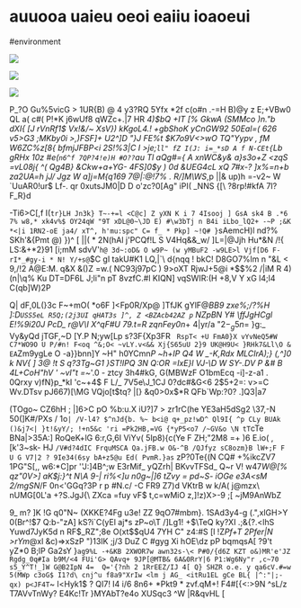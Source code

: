 # auuooa uaieu oeoi eaiiu ioaoeui

<wd-tags>#environment</wd-tags>

![](img/kodim05.avif)

![](img/kodim02.avif)

![](img/kodim10.avif)

P_?O Gu%5vicG > 1UR{B) @ 4 y3?RQ 5Yfx *2f c(o#n .-=H B)@y z E;+VBw0 QL a( c#( P!*K j6wUf8 qWZc+.|7 HR _4)$bQ +IT [% GkwA (SMMco )n."b dXI{ [J rVnRf1$ Vx!&/~ XsV}) kKgoL4.! +*gbShoK yCnGW92 50Eal=( 626 v5>G3 ;MKby0i >,)FSF]+ U2^]D "}J FE%t $K7o9V<>wO TQ"Yypv , fM W6ZC%z[8{ bfmjJFBP<i 2S!%3|C I >je;`ll" fZ I(J: i=_*sD A f N-CEt{`Lb gRHx 10z #e(`n6^f 7QP?4!e)H #O??`au Tl aQg#={ A xnWC&y& a}s3o+Z <zqS* =vL08j{ ^( Qg4B} &Ckw+a+YG- 4FS]0$y ) 0d &UEG4cL xQ 7#x-? ]x%=n+b za2UA=h jJ/ Jgz W a]j=M{q169 7@|:@!7% . R/]M\WS_,p ||& up)h =-v2~ W `UuAR0!ur$ Lf-. qr 0xutsJM0|D D o'zc?0[Ag" iPI( _NNS {[\ ?8rp!#kfA 7I?F_R}d

-Ti6>C[,f I(`tr}LH Jn3k} T~-+=l <C@c] Z yXN K i 7 4Isooj ] GsA sk4 B .*6 7% w8,* xk4v%$ OY24qW "9T xDL@0~\JD E) #\w3bTj n B4i iLbo_lQ2+ -~P ;&K *<|i 1RN2-oE ja4/ xT^, h'mu:spc" C= f_ * Pkp] ~!Q# }`sAemcH)l nd?% SKh'&{Pmt @) })^ [ ||( * 2N(hAl  j'PCQf!L S V4Hq&&_w/ ]L=|@Jjh Hu*&N /!{ LS:&+*2}91 [i;mM sdvV'`h@ 3d~:oD& O w9P~ (w yMBuF2 -w9LE>l Vjf[D6 F- rI*_#gy-i * N! Y/+s@`$C gI  takU#K1 LQ,|`\ d{nqq ! bkC! D8GO7%lm n "&L < 9,/!2 A@E:M. q&X &()Z =w.( NC93j97pC ) 9>oXT RjwJ+5@i *$$%2 /|iM R 4)(n|\q% Ku DT=DF6L J;li"n pT 8vzfC.#l KIQN] vqSWIR:(H +8,V Y xG  l4;l4 C(qb]W)2P

Q| dF,0L(}3c F~+mO( *o6F ]<Fp0R/Xp@ ]TfJK gYlF@*BB9 zxe%;/\?%H ]:D`USS5eL R5Q;(2j3UI qHAT3s ]^, Z <BZAcb42AZ p` NZpBN Y# \ffJgHCgl E!\%9i20J PcD_ r@V\I X\^qF#U 79.t=R zqnFey0n*+ 4|yr/a "2$-_g5n$= }g:_ Vy&yQd jTGF,~D [Y.P N;yw[Lp s?3F{Xp3FR ` RspT< +U FmA0}X vYvNeQ5#W  C7*WO9O U P/#n! F<oq ^&;O< ~vLY.v<&& Xj{S65uU 2}9 UK@H9U< }RHk7&Ll\O & EA`Zm9ygLe O -a}}bnn]Y ~H" h0YCmn*P ~h+IP Q4  W _-K,Rdx MLCIrA);} (,^]0 k NV{ ] 3@ !t S q?3Tg~G1 }ST!IPQ 3N Q:OR =IxE}l VJ-\D W SY-.DV P &# B 4L+CoH"hV ' ~vI"t =~*'.0 - ztcy 3h4#kG, G(MBWzF O1bmEcq -i]-z-a1 . 0Qrxy v)fN}p_*kI 'c~+4$ F L/_ 7V5e\J_1CJ 0?dc#&G<6 2$5+2=: v>=C Wv.DTsv pJ667)[\MG VQjo[t$tq?  |[} &q0>0x$\*R QFb`Wp:?0? .]Q3|a7

(TOgo~ CZ6hH ; |]6>C pO %b:u.X iU?]7 > zr1rC(he YE3aH5dSg2 \37,\-N 50(]K#/PXs / 1o`| /V-l4? $^nJd{b. %~ b<i@ q+_pz!wD^ Ql9I{ ^p CLy BUAk ()&j7<| }t!&yY/; !+n5&c 'ri =Pk2HB,=VG {*yP5<o7 /~GV&o \N tT`cTe BNa|>35A:] RoQeK+lG 6:r,G,6I ViYv( 5Ip8){c(Ye F ZH;"2M8 =+ )6 E.io( ,[k'3~sk- HJ `/V#d?4dIC FrquMSCA Qa.jFB.w O&-^B /QJfyz sC8ozm}B lW+;F F U G V7|2 ? 9Ie34(6sy bA+z5@u Ed( PvmR.}as` zP?0Te{(N CQ# +%ikcZV7 1PG"S[,, w6:*C]pr ''J:]4B^;w E3rMif_ yQZrh| BKvvTFSd_ Q~r V! w47*W@[% qz"0V>] aK$j:}^t N\A 9-| ri%<]u n0g~|]6 tZvy = pd~S- iOGe e3A<sM 2/mgSN*/F 0n<'GGq?3P r p #N.c/ -C FR9 Z7)d VKtrB w k/A( j@mzx\ nUMG[0L'a +?S.JgJ{\ ZXca =fuy vF$ t,c=wMiO z,]!z)X>-9 ;[ ~jM9AnWbZ

9_ m? ]K !G q0"N~ (XKKE?4Fg u3e! ZZ 9qO7#mbm}. 1SAd3y4-g (.",xlGH>Y 0(Br^!$7 Q:b-"zA] kS?i`C(yEl aj*s zP~o\T /]Lg1! +$\TeQ ky?XI .;&{?.<lhS Yuwd7JyK5d n RF$_RZ";8e O(xt$$qU4 7YH C" z4:#S [l !Z*Pf+T 2Pfer|N >rYm*@xl &c)=>xSzP ")13IK ;j/3 DuZ C #gyg Xi hOE\dz pP bqmqsA[ ?9't yZ*0 B;lP Ga2sY }`ag9%L -+&KB 2XWOR7w awn32s-\< P#0/{d6Z KZT o&)MR'e'JZ Rgdg_0q#Ia b9M/<4 FUi'G> QAvq+ 9JP[@MTB& 6A&0RrY|6 P1:Wg6Ny"r ,c~70 s5_Y^T!_]W G@B2IpN 4=  Q='{?nh 2 1RrEEZ/IJ 4[ Q} SHZR o.e. y qa6cV.#=w 5(MWp c3oG$ I1?d\ cnj^u f8a9"XrIw <lm j AG_ <itRu1EL gCe BL{ |^:"|;-qx) p<JF4T`~ l<Hyk1$ ? QI7! I4 i/6 8n6+ *Pkt9 * zvf.qM+! F4#[{<:>9N ^sL/z T7AVvTnWy? E4Kc!Tr }MYAbT?e4o XUSqc3 ^W |R&qvHL [